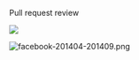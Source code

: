 <p>Pull request review</p>

<img src="raw/f18938b1adeb27e0b6fd/facebook-201404-201409.png">

![facebook-201404-201409.png](raw/f18938b1adeb27e0b6fd/facebook-201404-201409.png "Facebook")